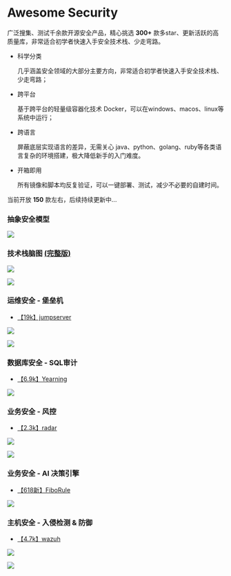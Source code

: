 # Awesome Security 

广泛搜集、测试千余款开源安全产品，精心挑选 **300+** 款多star、更新活跃的高质量库，非常适合初学者快速入手安全技术栈、少走弯路。

- 科学分类
  
  几乎涵盖安全领域的大部分主要方向，非常适合初学者快速入手安全技术栈、少走弯路；
  
- 跨平台
  
  基于跨平台的轻量级容器化技术 Docker，可以在windows、macos、linux等系统中运行；

- 跨语言
	
   屏蔽底层实现语言的差异，无需关心 java、python、golang、ruby等各类语言复杂的环境搭建，极大降低新手的入门难度。
  
- 开箱即用
  
  所有镜像和脚本均反复验证，可以一键部署、测试，减少不必要的自建时间。
  
当前开放 **150** 款左右，后续持续更新中...

### 抽象安全模型

![](./images/abstract-security-model.png)

### 技术栈脑图 [(完整版)](http://kjeek.com/security/awesome-security/)

![](./images/sec-arch.png)

![](./images/sec-ast.png)

### 运维安全 - 堡垒机

- [【19k】jumpserver](https://github.com/jumpserver/jumpserver)

![](./images/jumpserver-web-login.png)

![](./images/jumpserver-web-asset-detail.png)

### 数据库安全 - SQL审计

- [【6.9k】Yearning](https://github.com/cookieY/Yearning)

![](./images/yearning-order.png)


### 业务安全 - 风控

- [【2.3k】radar](https://gitee.com/freshday/radar)

![](./images/radar-admin-policy.png)

![](./images/radar-admin-rules.png)

### 业务安全 - AI 决策引擎

- [【618新】FiboRule](https://github.com/FiboAI/FiboRule)

![](./images/fibo-datax-metrics.png)

### 主机安全 - 入侵检测 & 防御

- [【4.7k】wazuh](https://github.com/wazuh/wazuh)

![](./images/wazuh-agents-home.png)

![](./images/wazuh-agents-security-events-dash.png)
